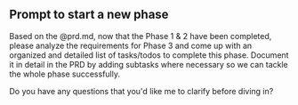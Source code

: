 ## Prompt to start a new phase
Based on the @prd.md, now that the Phase 1 & 2 have been completed, please analyze the requirements for Phase 3 and come up with an organized and detailed list of tasks/todos to complete this phase. Document it in detail in the PRD by adding subtasks where necessary so we can tackle the whole phase successfully.

Do you have any questions that you'd like me to clarify before diving in?